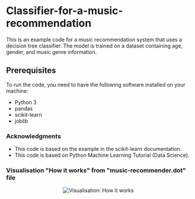 # Classifier-for-a-music-recommendation
This is an example code for a music recommendation system that uses a decision tree classifier. The model is trained on a dataset containing age, gender, and music genre information.

## Prerequisites

To run the code, you need to have the following software installed on your machine:

* Python 3
* pandas
* scikit-learn
* joblib

### Acknowledgments

* This code is based on the example in the scikit-learn documentation.
* This code is based on Python Machine Learning Tutorial (Data Science).
### Visualisation "How it works" from "music-recommender.dot" file

<center>
  <img src="https://user-images.githubusercontent.com/118907071/233602419-06e1bf00-e9c2-4237-bdc7-f5e50222e61d.png" alt="Visualisation: How it works">
</center>
